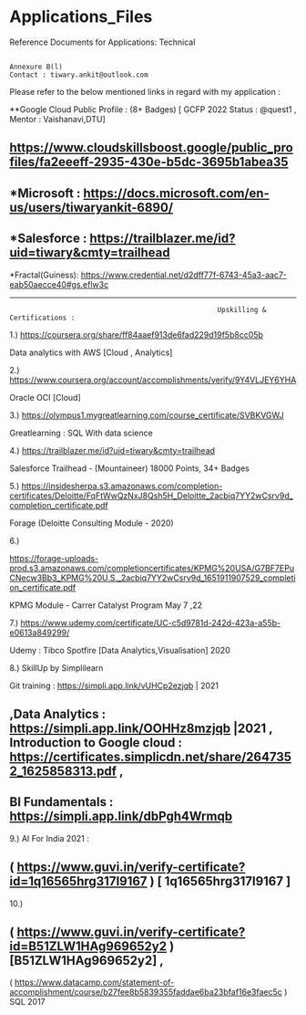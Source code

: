 # Applications_Files
Reference Documents for Applications: Technical 


                                                                    Annexure B(l)                                                                                      Contact : tiwary.ankit@outlook.com
Please refer to the below mentioned links in regard with my application : 

**Google Cloud Public Profile : (8+ Badges)
  [ GCFP 2022 Status : @quest1 , Mentor : Vaishanavi,DTU]

https://www.cloudskillsboost.google/public_profiles/fa2eeeff-2935-430e-b5dc-3695b1abea35
---------------------------------------------------------------------------------
*Microsoft  :      https://docs.microsoft.com/en-us/users/tiwaryankit-6890/
---------------------------------------------------------------------------------
*Salesforce :      https://trailblazer.me/id?uid=tiwary&cmty=trailhead
---------------------------------------------------------------------------------
*Fractal(Guiness):  https://www.credential.net/d2dff77f-6743-45a3-aac7-eab50aecce40#gs.eflw3c
___________________________________________________________________________________________________________________________________________

                                                       Upskilling & Certifications : 
1.) https://coursera.org/share/ff84aaef913de6fad229d19f5b8cc05b  

Data analytics with AWS  [Cloud , Analytics]


2.)  https://www.coursera.org/account/accomplishments/verify/9Y4VLJEY6YHA 

 Oracle OCI  [Cloud]
 
 
3.)  https://olympus1.mygreatlearning.com/course_certificate/SVBKVGWJ 

  Greatlearning : SQL With data science 


4.)    https://trailblazer.me/id?uid=tiwary&cmty=trailhead

Salesforce Trailhead  - (Mountaineer) 18000 Points, 34+ Badges   


5.)
https://insidesherpa.s3.amazonaws.com/completion-certificates/Deloitte/FqFtWwQzNxJ8Qsh5H_Deloitte_2acbiq7YY2wCsrv9d_completion_certificate.pdf
      
Forage (Deloitte Consulting Module - 2020)

6.)

https://forage-uploads-prod.s3.amazonaws.com/completioncertificates/KPMG%20USA/G7BF7EPuCNecw3Bb3_KPMG%20U.S._2acbiq7YY2wCsrv9d_1651911907529_completion_certificate.pdf

KPMG Module - Carrer Catalyst Program May 7 ,22 

7.) https://www.udemy.com/certificate/UC-c5d9781d-242d-423a-a55b-e0613a849299/  

Udemy : Tibco Spotfire  [Data Analytics,Visualisation] 2020

8.) SkillUp by Simplilearn

Git training :        https://simpli.app.link/vUHCp2ezjqb        | 2021

,Data Analytics :    https://simpli.app.link/OOHHz8mzjqb       |2021
, 
Introduction to Google cloud :     https://certificates.simplicdn.net/share/2647352_1625858313.pdf   , 
 --------------------------------------------------------------------------------------------------------------------------------
BI Fundamentals :     https://simpli.app.link/dbPgh4Wrmqb  
 --------------------------------------------------------------------------------------------------------------------------------
9.)
AI For India 2021 :  

( https://www.guvi.in/verify-certificate?id=1q16565hrg317I9167 )  [ 1q16565hrg317I9167 ] 
--------------------------------------------------------------------------------------------------------------------------------
10.) 

( https://www.guvi.in/verify-certificate?id=B51ZLW1HAg969652y2 )  [B51ZLW1HAg969652y2] , 
----------------------------------------------------------------------------------------------------------------------------

( https://www.datacamp.com/statement-of-accomplishment/course/b27fee8b5839355faddae6ba23bfaf16e3faec5c )  SQL 2017




